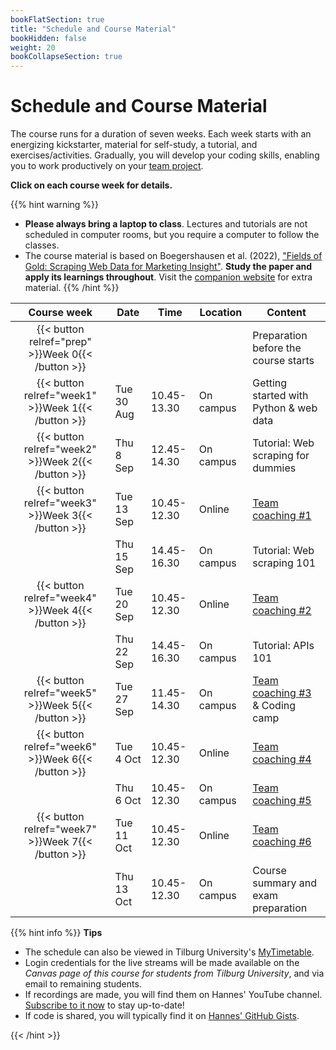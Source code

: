 ```yaml
---
bookFlatSection: true
title: "Schedule and Course Material"
bookHidden: false
weight: 20
bookCollapseSection: true
---
```


# Schedule and Course Material

The course runs for a duration of seven weeks. Each week starts with an energizing kickstarter, material for self-study, a tutorial, and exercises/activities. Gradually, you will develop your coding skills, enabling you to work productively on your [team project](../project).

__Click on each course week for details.__

<!--
The course consists of weekly modules, which will gradually develop your coding skills that will enable you to work productively on your team project.
-->

{{% hint warning %}}
- __Please always bring a laptop to class__. Lectures and  tutorials are not scheduled in computer rooms, but you require a computer to follow the classes.
- The course material is based on Boegershausen et al. (2022), ["Fields of Gold: Scraping Web Data for Marketing Insight"](https://doi.org/10.1177/00222429221100750). __Study the paper and apply its learnings throughout__. Visit the [companion website](https://web-scraping.org) for extra material.
{{% /hint %}}

Course week|Date|Time|Location|Content|
|:-:|---------|---------|-------------|--------------------|
|{{< button relref="prep" >}}Week 0{{< /button >}}  | | | | Preparation before the course starts   
|{{< button relref="week1" >}}Week 1{{< /button >}} |Tue 30 Aug | 10.45-13.30 | On campus | Getting started with Python & web data
|{{< button relref="week2" >}}Week 2{{< /button >}}|Thu 8 Sep | 12.45-14.30 | On campus | Tutorial: Web scraping for dummies 
|{{< button relref="week3" >}}Week 3{{< /button >}}|Tue 13 Sep | 10.45-12.30 | Online | [Team coaching #1](/docs/project/workplan)
|                              |Thu 15 Sep | 14.45-16.30 | On campus | Tutorial: Web scraping 101 
|{{< button relref="week4" >}}Week 4{{< /button >}}|Tue 20 Sep | 10.45-12.30 | Online | [Team coaching #2](/docs/project/workplan)
|                              |Thu 22 Sep | 14.45-16.30 | On campus | Tutorial: APIs 101
|{{< button relref="week5" >}}Week 5{{< /button >}}|Tue 27 Sep | 11.45-14.30 | On campus | [Team coaching #3](/docs/project/workplan) & Coding camp
|{{< button relref="week6" >}}Week 6{{< /button >}} |Tue 4 Oct  | 10.45-12.30 | Online | [Team coaching #4](/docs/project/workplan)
|                              |Thu 6 Oct  | 10.45-12.30 | On campus | [Team coaching #5](/docs/project/workplan)
|{{< button relref="week7" >}}Week 7{{< /button >}}  |Tue 11 Oct | 10.45-12.30 | Online | [Team coaching #6](/docs/project/workplan)
|                              |Thu 13 Oct | 10.45-12.30 | On campus | Course summary and exam preparation 

{{% hint info %}}
__Tips__
- The schedule can also be viewed in Tilburg University's [MyTimetable](https://rooster.uvt.nl).
- Login credentials for the live streams will be made available on the *Canvas page of this course for students from Tilburg University*, and via email to remaining students.
- If recordings are made, you will find them on Hannes' YouTube channel. [Subscribe to it now](http://www.youtube.com/c/hannesdatta?sub_confirmation=1) to stay up-to-date!
- If code is shared, you will typically find it on [Hannes' GitHub Gists](https://gist.github.com/hannesdatta).

{{< /hint >}}


<!--
## Modules

The course consists of weekly modules, which will gradually develop your coding skills that will enable you to work productively on your team project.

{{<section>}}
-->